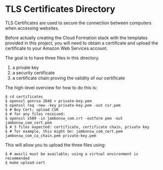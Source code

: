 # TLS Certificates Directory

TLS Certificates are used to secure the connection between computers
when accessing websites.

Before actually creating the Cloud Formation stack with the templates
provided in this project, you will need to obtain a certificate and
upload the certificate to your Amazon Web Services account.

The goal is to have three files in this directory.

1. a private key
2. a security certificate
3. a certificate chain proving the validity of our certificate

The high-level overview for how to do this is:

```console
$ cd certificates
$ openssl genrsa 2048 > private-key.pem
$ openssl req -new -key private-key.pem -out csr.pem
$ # Buy Cert; upload CSR
$ # for any files received:
$ openssl x509 -in jambonsw_com.crt -outform pem -out jambonsw_com_cert.pem
$ # 3 files expected: certificate, certificate chain, private key
$ # for example, this might be: jambonsw_com_cert.pem jambonsw_com_ca_chain.pem private-key.pem
```

This will allow you to upload the three files using:

```console
$ # awscli must be available; using a virtual environment is recommended
$ make upload-cert
```
